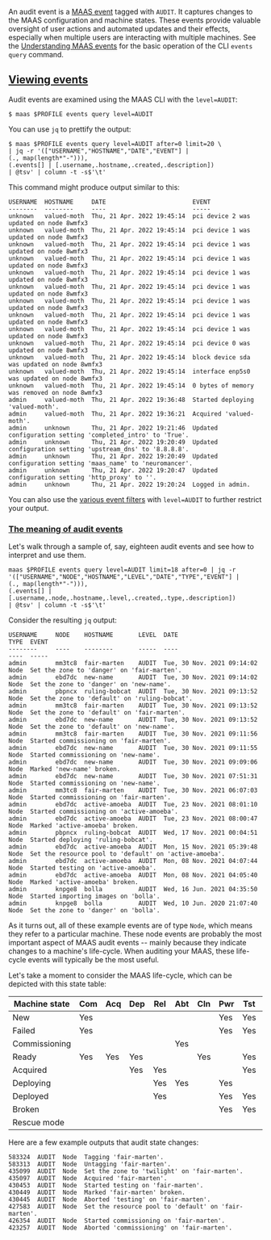 <!-- "Understanding MAAS audit events" -->

An audit event is a [MAAS event](/t/understanding-maas-events/6373) tagged with `AUDIT`. It captures changes to the MAAS configuration and machine states. These events provide valuable oversight of user actions and automated updates and their effects, especially when multiple users are interacting with multiple machines.  See the [Understanding MAAS events](/t/understanding-maas-events/6373) for the basic operation of the CLI `events query` command.

<a href="#heading--Viewing-events"><h2 id="heading--Viewing-events">Viewing events</h2></a>

Audit events are examined using the MAAS CLI with the `level=AUDIT`:

```nohighlight
$ maas $PROFILE events query level=AUDIT
```

You can use `jq` to prettify the output:

```nohighlight
$ maas $PROFILE events query level=AUDIT after=0 limit=20 \
| jq -r '(["USERNAME","HOSTNAME","DATE","EVENT"] | 
(., map(length*"-"))),
(.events[] | [.username,.hostname,.created,.description]) 
| @tsv' | column -t -s$'\t'
```

This command might produce output similar to this:

```nohighlight
USERNAME  HOSTNAME     DATE                        EVENT
--------  --------     ----                        -----
unknown   valued-moth  Thu, 21 Apr. 2022 19:45:14  pci device 2 was updated on node 8wmfx3
unknown   valued-moth  Thu, 21 Apr. 2022 19:45:14  pci device 1 was updated on node 8wmfx3
unknown   valued-moth  Thu, 21 Apr. 2022 19:45:14  pci device 1 was updated on node 8wmfx3
unknown   valued-moth  Thu, 21 Apr. 2022 19:45:14  pci device 1 was updated on node 8wmfx3
unknown   valued-moth  Thu, 21 Apr. 2022 19:45:14  pci device 1 was updated on node 8wmfx3
unknown   valued-moth  Thu, 21 Apr. 2022 19:45:14  pci device 1 was updated on node 8wmfx3
unknown   valued-moth  Thu, 21 Apr. 2022 19:45:14  pci device 1 was updated on node 8wmfx3
unknown   valued-moth  Thu, 21 Apr. 2022 19:45:14  pci device 1 was updated on node 8wmfx3
unknown   valued-moth  Thu, 21 Apr. 2022 19:45:14  pci device 1 was updated on node 8wmfx3
unknown   valued-moth  Thu, 21 Apr. 2022 19:45:14  pci device 0 was updated on node 8wmfx3
unknown   valued-moth  Thu, 21 Apr. 2022 19:45:14  block device sda was updated on node 8wmfx3
unknown   valued-moth  Thu, 21 Apr. 2022 19:45:14  interface enp5s0 was updated on node 8wmfx3
unknown   valued-moth  Thu, 21 Apr. 2022 19:45:14  0 bytes of memory was removed on node 8wmfx3
admin     valued-moth  Thu, 21 Apr. 2022 19:36:48  Started deploying 'valued-moth'.
admin     valued-moth  Thu, 21 Apr. 2022 19:36:21  Acquired 'valued-moth'.
admin     unknown      Thu, 21 Apr. 2022 19:21:46  Updated configuration setting 'completed_intro' to 'True'.
admin     unknown      Thu, 21 Apr. 2022 19:20:49  Updated configuration setting 'upstream_dns' to '8.8.8.8'.
admin     unknown      Thu, 21 Apr. 2022 19:20:49  Updated configuration setting 'maas_name' to 'neuromancer'.
admin     unknown      Thu, 21 Apr. 2022 19:20:47  Updated configuration setting 'http_proxy' to ''.
admin     unknown      Thu, 21 Apr. 2022 19:20:24  Logged in admin.
```

You can also use the [various event filters](/t/understanding-maas-events/6373#heading--filter-parameters) with `level=AUDIT` to further restrict your output.

<a href="#heading--The-meaning-of-audit-events"><h3 id="heading--The-meaning-of-audit-events">The meaning of audit events</h3></a>

Let's walk through a sample of, say, eighteen audit events and see how to interpret and use them.  

```nohighlight
maas $PROFILE events query level=AUDIT limit=18 after=0 | jq -r '(["USERNAME","NODE","HOSTNAME","LEVEL","DATE","TYPE","EVENT"] | 
(., map(length*"-"))),
(.events[] | [.username,.node,.hostname,.level,.created,.type,.description]) 
| @tsv' | column -t -s$'\t'
```

Consider the resulting `jq` output:

```nohighlight
USERNAME     NODE    HOSTNAME       LEVEL  DATE                        TYPE  EVENT
--------     ----    --------       -----  ----                        ----  -----
admin        mm3tc8  fair-marten    AUDIT  Tue, 30 Nov. 2021 09:14:02  Node  Set the zone to 'danger' on 'fair-marten'.
admin        ebd7dc  new-name       AUDIT  Tue, 30 Nov. 2021 09:14:02  Node  Set the zone to 'danger' on 'new-name'.
admin        pbpncx  ruling-bobcat  AUDIT  Tue, 30 Nov. 2021 09:13:52  Node  Set the zone to 'default' on 'ruling-bobcat'.
admin        mm3tc8  fair-marten    AUDIT  Tue, 30 Nov. 2021 09:13:52  Node  Set the zone to 'default' on 'fair-marten'.
admin        ebd7dc  new-name       AUDIT  Tue, 30 Nov. 2021 09:13:52  Node  Set the zone to 'default' on 'new-name'.
admin        mm3tc8  fair-marten    AUDIT  Tue, 30 Nov. 2021 09:11:56  Node  Started commissioning on 'fair-marten'.
admin        ebd7dc  new-name       AUDIT  Tue, 30 Nov. 2021 09:11:55  Node  Started commissioning on 'new-name'.
admin        ebd7dc  new-name       AUDIT  Tue, 30 Nov. 2021 09:09:06  Node  Marked 'new-name' broken.
admin        ebd7dc  new-name       AUDIT  Tue, 30 Nov. 2021 07:51:31  Node  Started commissioning on 'new-name'.
admin        mm3tc8  fair-marten    AUDIT  Tue, 30 Nov. 2021 06:07:03  Node  Started commissioning on 'fair-marten'.
admin        ebd7dc  active-amoeba  AUDIT  Tue, 23 Nov. 2021 08:01:10  Node  Started commissioning on 'active-amoeba'.
admin        ebd7dc  active-amoeba  AUDIT  Tue, 23 Nov. 2021 08:00:47  Node  Marked 'active-amoeba' broken.
admin        pbpncx  ruling-bobcat  AUDIT  Wed, 17 Nov. 2021 00:04:51  Node  Started deploying 'ruling-bobcat'.
admin        ebd7dc  active-amoeba  AUDIT  Mon, 15 Nov. 2021 05:39:48  Node  Set the resource pool to 'default' on 'active-amoeba'.
admin        ebd7dc  active-amoeba  AUDIT  Mon, 08 Nov. 2021 04:07:44  Node  Started testing on 'active-amoeba'.
admin        ebd7dc  active-amoeba  AUDIT  Mon, 08 Nov. 2021 04:05:40  Node  Marked 'active-amoeba' broken.
admin        knpge8  bolla          AUDIT  Wed, 16 Jun. 2021 04:35:50  Node  Started importing images on 'bolla'.
admin        knpge8  bolla          AUDIT  Wed, 10 Jun. 2020 21:07:40  Node  Set the zone to 'danger' on 'bolla'.
```

As it turns out, all of these example events are of type `Node`, which means they refer to a particular machine.  These node events are probably the most important aspect of MAAS audit events -- mainly because they indicate changes to a machine's life-cycle.  When auditing your MAAS, these life-cycle events will typically be the most useful.

Let's take a moment to consider the MAAS life-cycle, which can be depicted with this state table:

| Machine state | Com | Acq | Dep | Rel | Abt | Cln | Pwr | Tst | Res | MBr | Lck | Fix |
|---------------|-----|-----|-----|-----|-----|-----|-----|-----|-----|-----|-----|-----|
| New           | Yes |     |     |     |     |     | Yes | Yes | Yes |     |     |     |
| Failed        | Yes |     |     |     |     |     | Yes | Yes | Yes | Yes |     |     |
| Commissioning |     |     |     |     | Yes |     |     |     |     |     |     |     |
| Ready         | Yes | Yes | Yes |     |     | Yes |     | Yes | Yes |     |     |     |
| Acquired      |     |     | Yes | Yes |     |     |     | Yes | Yes | Yes |     |     |
| Deploying     |     |     |     | Yes | Yes |     | Yes |     |     |     | Yes |     |
| Deployed      |     |     |     | Yes |     |     | Yes | Yes | Yes | Yes | Yes |     |
| Broken        |     |     |     |     |     |     | Yes | Yes | Yes |     |     | Yes |
| Rescue mode   |     |     |     |     |     |     |     |     | Exit |    |     |     |

Here are a few example outputs that audit state changes:

```nohighlight
583324  AUDIT  Node  Tagging 'fair-marten'.
583313  AUDIT  Node  Untagging 'fair-marten'.
435099  AUDIT  Node  Set the zone to 'twilight' on 'fair-marten'.
435097  AUDIT  Node  Acquired 'fair-marten'.
430453  AUDIT  Node  Started testing on 'fair-marten'.
430449  AUDIT  Node  Marked 'fair-marten' broken.
430445  AUDIT  Node  Aborted 'testing' on 'fair-marten'.
427583  AUDIT  Node  Set the resource pool to 'default' on 'fair-marten'.
426354  AUDIT  Node  Started commissioning on 'fair-marten'.
423257  AUDIT  Node  Aborted 'commissioning' on 'fair-marten'.
```